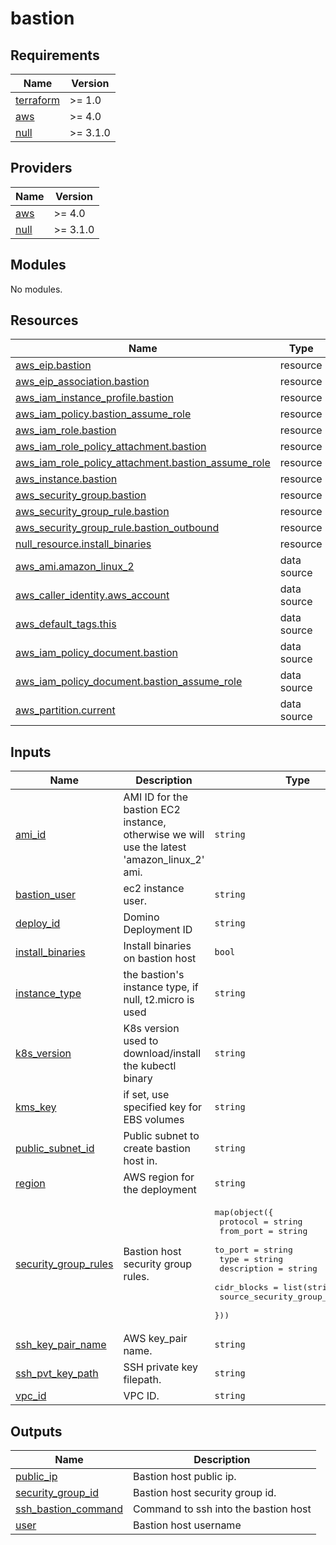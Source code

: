 # bastion

<!-- BEGINNING OF PRE-COMMIT-TERRAFORM DOCS HOOK -->
## Requirements

| Name | Version |
|------|---------|
| <a name="requirement_terraform"></a> [terraform](#requirement\_terraform) | >= 1.0 |
| <a name="requirement_aws"></a> [aws](#requirement\_aws) | >= 4.0 |
| <a name="requirement_null"></a> [null](#requirement\_null) | >= 3.1.0 |

## Providers

| Name | Version |
|------|---------|
| <a name="provider_aws"></a> [aws](#provider\_aws) | >= 4.0 |
| <a name="provider_null"></a> [null](#provider\_null) | >= 3.1.0 |

## Modules

No modules.

## Resources

| Name | Type |
|------|------|
| [aws_eip.bastion](https://registry.terraform.io/providers/hashicorp/aws/latest/docs/resources/eip) | resource |
| [aws_eip_association.bastion](https://registry.terraform.io/providers/hashicorp/aws/latest/docs/resources/eip_association) | resource |
| [aws_iam_instance_profile.bastion](https://registry.terraform.io/providers/hashicorp/aws/latest/docs/resources/iam_instance_profile) | resource |
| [aws_iam_policy.bastion_assume_role](https://registry.terraform.io/providers/hashicorp/aws/latest/docs/resources/iam_policy) | resource |
| [aws_iam_role.bastion](https://registry.terraform.io/providers/hashicorp/aws/latest/docs/resources/iam_role) | resource |
| [aws_iam_role_policy_attachment.bastion](https://registry.terraform.io/providers/hashicorp/aws/latest/docs/resources/iam_role_policy_attachment) | resource |
| [aws_iam_role_policy_attachment.bastion_assume_role](https://registry.terraform.io/providers/hashicorp/aws/latest/docs/resources/iam_role_policy_attachment) | resource |
| [aws_instance.bastion](https://registry.terraform.io/providers/hashicorp/aws/latest/docs/resources/instance) | resource |
| [aws_security_group.bastion](https://registry.terraform.io/providers/hashicorp/aws/latest/docs/resources/security_group) | resource |
| [aws_security_group_rule.bastion](https://registry.terraform.io/providers/hashicorp/aws/latest/docs/resources/security_group_rule) | resource |
| [aws_security_group_rule.bastion_outbound](https://registry.terraform.io/providers/hashicorp/aws/latest/docs/resources/security_group_rule) | resource |
| [null_resource.install_binaries](https://registry.terraform.io/providers/hashicorp/null/latest/docs/resources/resource) | resource |
| [aws_ami.amazon_linux_2](https://registry.terraform.io/providers/hashicorp/aws/latest/docs/data-sources/ami) | data source |
| [aws_caller_identity.aws_account](https://registry.terraform.io/providers/hashicorp/aws/latest/docs/data-sources/caller_identity) | data source |
| [aws_default_tags.this](https://registry.terraform.io/providers/hashicorp/aws/latest/docs/data-sources/default_tags) | data source |
| [aws_iam_policy_document.bastion](https://registry.terraform.io/providers/hashicorp/aws/latest/docs/data-sources/iam_policy_document) | data source |
| [aws_iam_policy_document.bastion_assume_role](https://registry.terraform.io/providers/hashicorp/aws/latest/docs/data-sources/iam_policy_document) | data source |
| [aws_partition.current](https://registry.terraform.io/providers/hashicorp/aws/latest/docs/data-sources/partition) | data source |

## Inputs

| Name | Description | Type | Default | Required |
|------|-------------|------|---------|:--------:|
| <a name="input_ami_id"></a> [ami\_id](#input\_ami\_id) | AMI ID for the bastion EC2 instance, otherwise we will use the latest 'amazon\_linux\_2' ami. | `string` | `null` | no |
| <a name="input_bastion_user"></a> [bastion\_user](#input\_bastion\_user) | ec2 instance user. | `string` | `"ec2-user"` | no |
| <a name="input_deploy_id"></a> [deploy\_id](#input\_deploy\_id) | Domino Deployment ID | `string` | n/a | yes |
| <a name="input_install_binaries"></a> [install\_binaries](#input\_install\_binaries) | Install binaries on bastion host | `bool` | `false` | no |
| <a name="input_instance_type"></a> [instance\_type](#input\_instance\_type) | the bastion's instance type, if null, t2.micro is used | `string` | `null` | no |
| <a name="input_k8s_version"></a> [k8s\_version](#input\_k8s\_version) | K8s version used to download/install the kubectl binary | `string` | `"1.25"` | no |
| <a name="input_kms_key"></a> [kms\_key](#input\_kms\_key) | if set, use specified key for EBS volumes | `string` | `null` | no |
| <a name="input_public_subnet_id"></a> [public\_subnet\_id](#input\_public\_subnet\_id) | Public subnet to create bastion host in. | `string` | n/a | yes |
| <a name="input_region"></a> [region](#input\_region) | AWS region for the deployment | `string` | n/a | yes |
| <a name="input_security_group_rules"></a> [security\_group\_rules](#input\_security\_group\_rules) | Bastion host security group rules. | <pre>map(object({<br>    protocol                 = string<br>    from_port                = string<br>    to_port                  = string<br>    type                     = string<br>    description              = string<br>    cidr_blocks              = list(string)<br>    source_security_group_id = string<br>  }))</pre> | `{}` | no |
| <a name="input_ssh_key_pair_name"></a> [ssh\_key\_pair\_name](#input\_ssh\_key\_pair\_name) | AWS key\_pair name. | `string` | n/a | yes |
| <a name="input_ssh_pvt_key_path"></a> [ssh\_pvt\_key\_path](#input\_ssh\_pvt\_key\_path) | SSH private key filepath. | `string` | n/a | yes |
| <a name="input_vpc_id"></a> [vpc\_id](#input\_vpc\_id) | VPC ID. | `string` | n/a | yes |

## Outputs

| Name | Description |
|------|-------------|
| <a name="output_public_ip"></a> [public\_ip](#output\_public\_ip) | Bastion host public ip. |
| <a name="output_security_group_id"></a> [security\_group\_id](#output\_security\_group\_id) | Bastion host security group id. |
| <a name="output_ssh_bastion_command"></a> [ssh\_bastion\_command](#output\_ssh\_bastion\_command) | Command to ssh into the bastion host |
| <a name="output_user"></a> [user](#output\_user) | Bastion host username |
<!-- END OF PRE-COMMIT-TERRAFORM DOCS HOOK -->
